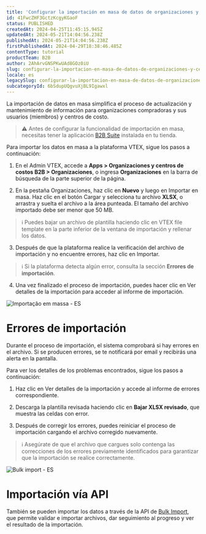 ```yaml
---
title: 'Configurar la importación en masa de datos de organizaciones y centros de costos'
id: 41FwcZHF3GctzKcgyKGaoF
status: PUBLISHED
createdAt: 2024-04-25T11:45:15.945Z
updatedAt: 2024-05-21T14:04:56.238Z
publishedAt: 2024-05-21T14:04:56.238Z
firstPublishedAt: 2024-04-29T18:38:46.485Z
contentType: tutorial
productTeam: B2B
author: 2AhArvGNSPKwUAd8GOz0iU
slug: configurar-la-importacion-en-masa-de-datos-de-organizaciones-y-centros-custo
locale: es
legacySlug: configurar-la-importacion-en-masa-de-datos-de-organizaciones-y-centros-custo
subcategoryId: 6bSdupUQgvuXjBL9Igawxl
---
```


La importación de datos en masa simplifica el proceso de actualización y mantenimiento de información para organizaciones compradoras y sus usuarios (miembros) y centros de costo.

>⚠️ Antes de configurar la funcionalidad de importación en masa, necesitas tener la aplicación [B2B Suite](https://developers.vtex.com/docs/apps/vtex.b2b-suite) instalada en tu tienda.

Para importar los datos en masa a la plataforma VTEX, sigue los pasos a continuación:

1.	En el Admin VTEX, accede a **Apps > Organizaciones y centros de costos B2B > Organizaciones**, o ingresa **Organizaciones** en la barra de búsqueda de la parte superior de la página.

2.	En la pestaña Organizaciones, haz clic en **Nuevo** y luego en Importar en masa. Haz clic en el botón Cargar y selecciona tu archivo **XLSX**, o arrastra y suelta el archivo a la área punteada. El tamaño del archivo importado debe ser menor que 50 MB.

>ℹ️ Puedes bajar un archivo de plantilla haciendo clic en VTEX file template en la parte inferior de la ventana de importación y rellenar los datos.

<ol start="3">
	<li>Después de que la plataforma realice la verificación del archivo de importación y no encuentre errores, haz clic en Importar.</li>
</ol>

>ℹ️ Si la plataforma detecta algún error, consulta la sección **Errores de importación**.

<ol start="4">
	<li>Una vez finalizado el proceso de importación, puedes hacer clic en Ver detalles de la importación para acceder al informe de importación.</li>
</ol>

![Importação em massa - ES](https://images.ctfassets.net/alneenqid6w5/3sWvUytkkonIe01tnvXwpK/b8c5a8462d5e9f330a9601975ef2fca9/Bulk_import_vers_o_original-gif-ES.gif)

# Errores de importación

Durante el proceso de importación, el sistema comprobará si hay errores en el archivo. Si se producen errores, se te notificará por email y recibirás una alerta en la pantalla.

Para ver los detalles de los problemas encontrados, sigue los pasos a continuación:

1. Haz clic en Ver detalles de la importación y accede al informe de errores correspondiente.

2. Descarga la plantilla revisada haciendo clic en **Bajar XLSX revisado**, que muestra las celdas con error.

3. Después de corregir los errores, puedes reiniciar el proceso de importación cargando el archivo corregido nuevamente.

>ℹ️ Asegúrate de que el archivo que cargues solo contenga las correcciones de los errores previamente identificados para garantizar que la importación se realice correctamente.

![Bulk import - ES](https://images.ctfassets.net/alneenqid6w5/xXZgwvWu4ngsY9D9hjQsO/2cdc7eb8e0710fff44a55b1a2619c58b/Bulk_import_vers_o_error-gif-ES.gif)

# Importación vía API

También se pueden importar los datos a través de la API de [Bulk Import](https://developers.vtex.com/docs/api-reference/buyer-organizations?endpoint=overview), que permite validar e importar archivos, dar seguimiento al progreso y ver el resultado de la importación.
